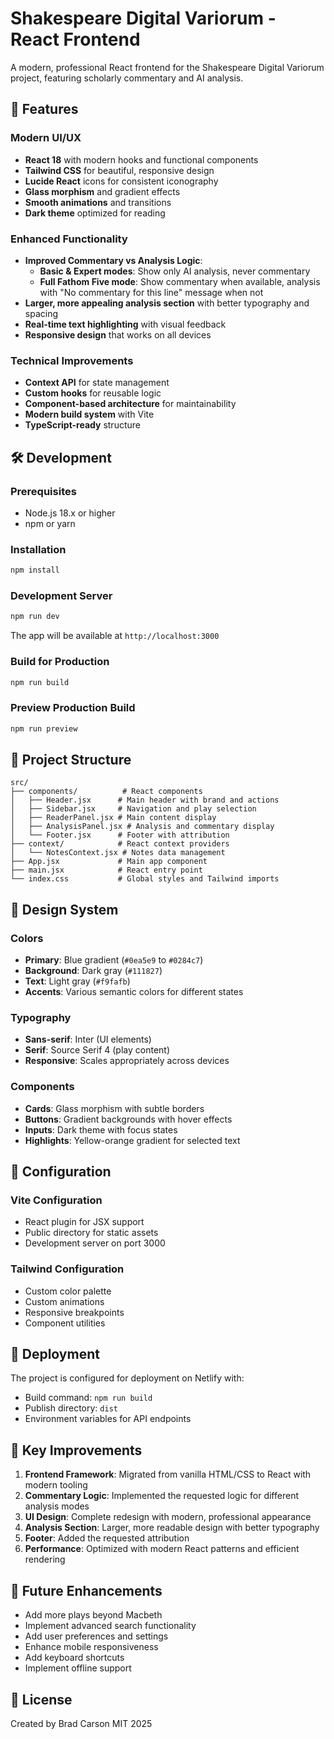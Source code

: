 # Shakespeare Digital Variorum - React Frontend

A modern, professional React frontend for the Shakespeare Digital Variorum project, featuring scholarly commentary and AI analysis.

## 🚀 Features

### Modern UI/UX
- **React 18** with modern hooks and functional components
- **Tailwind CSS** for beautiful, responsive design
- **Lucide React** icons for consistent iconography
- **Glass morphism** and gradient effects
- **Smooth animations** and transitions
- **Dark theme** optimized for reading

### Enhanced Functionality
- **Improved Commentary vs Analysis Logic**:
  - **Basic & Expert modes**: Show only AI analysis, never commentary
  - **Full Fathom Five mode**: Show commentary when available, analysis with "No commentary for this line" message when not
- **Larger, more appealing analysis section** with better typography and spacing
- **Real-time text highlighting** with visual feedback
- **Responsive design** that works on all devices

### Technical Improvements
- **Context API** for state management
- **Custom hooks** for reusable logic
- **Component-based architecture** for maintainability
- **Modern build system** with Vite
- **TypeScript-ready** structure

## 🛠️ Development

### Prerequisites
- Node.js 18.x or higher
- npm or yarn

### Installation
```bash
npm install
```

### Development Server
```bash
npm run dev
```
The app will be available at `http://localhost:3000`

### Build for Production
```bash
npm run build
```

### Preview Production Build
```bash
npm run preview
```

## 📁 Project Structure

```
src/
├── components/          # React components
│   ├── Header.jsx      # Main header with brand and actions
│   ├── Sidebar.jsx     # Navigation and play selection
│   ├── ReaderPanel.jsx # Main content display
│   ├── AnalysisPanel.jsx # Analysis and commentary display
│   └── Footer.jsx      # Footer with attribution
├── context/            # React context providers
│   └── NotesContext.jsx # Notes data management
├── App.jsx             # Main app component
├── main.jsx            # React entry point
└── index.css           # Global styles and Tailwind imports
```

## 🎨 Design System

### Colors
- **Primary**: Blue gradient (`#0ea5e9` to `#0284c7`)
- **Background**: Dark gray (`#111827`)
- **Text**: Light gray (`#f9fafb`)
- **Accents**: Various semantic colors for different states

### Typography
- **Sans-serif**: Inter (UI elements)
- **Serif**: Source Serif 4 (play content)
- **Responsive**: Scales appropriately across devices

### Components
- **Cards**: Glass morphism with subtle borders
- **Buttons**: Gradient backgrounds with hover effects
- **Inputs**: Dark theme with focus states
- **Highlights**: Yellow-orange gradient for selected text

## 🔧 Configuration

### Vite Configuration
- React plugin for JSX support
- Public directory for static assets
- Development server on port 3000

### Tailwind Configuration
- Custom color palette
- Custom animations
- Responsive breakpoints
- Component utilities

## 🚀 Deployment

The project is configured for deployment on Netlify with:
- Build command: `npm run build`
- Publish directory: `dist`
- Environment variables for API endpoints

## 📝 Key Improvements

1. **Frontend Framework**: Migrated from vanilla HTML/CSS to React with modern tooling
2. **Commentary Logic**: Implemented the requested logic for different analysis modes
3. **UI Design**: Complete redesign with modern, professional appearance
4. **Analysis Section**: Larger, more readable design with better typography
5. **Footer**: Added the requested attribution
6. **Performance**: Optimized with modern React patterns and efficient rendering

## 🎯 Future Enhancements

- Add more plays beyond Macbeth
- Implement advanced search functionality
- Add user preferences and settings
- Enhance mobile responsiveness
- Add keyboard shortcuts
- Implement offline support

## 📄 License

Created by Brad Carson MIT 2025
